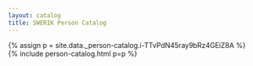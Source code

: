 ```yaml
---
layout: catalog
title: SWERIK Person Catalog
---
```

{% assign p = site.data._person-catalog.i-TTvPdN45ray9bRz4GEiZ8A %}
{% include person-catalog.html p=p %}

